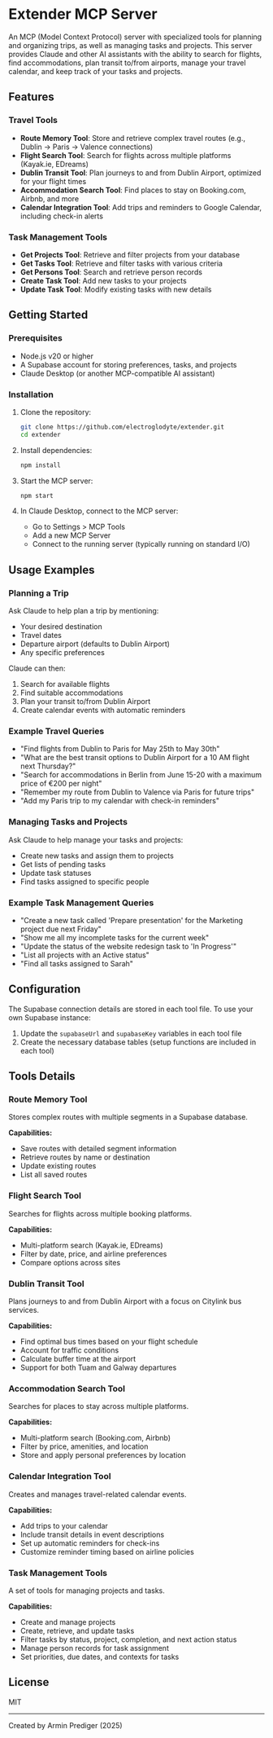 # Extender MCP Server

An MCP (Model Context Protocol) server with specialized tools for planning and organizing trips, as well as managing tasks and projects. This server provides Claude and other AI assistants with the ability to search for flights, find accommodations, plan transit to/from airports, manage your travel calendar, and keep track of your tasks and projects.

## Features

### Travel Tools
- **Route Memory Tool**: Store and retrieve complex travel routes (e.g., Dublin → Paris → Valence connections)
- **Flight Search Tool**: Search for flights across multiple platforms (Kayak.ie, EDreams)
- **Dublin Transit Tool**: Plan journeys to and from Dublin Airport, optimized for your flight times
- **Accommodation Search Tool**: Find places to stay on Booking.com, Airbnb, and more
- **Calendar Integration Tool**: Add trips and reminders to Google Calendar, including check-in alerts

### Task Management Tools
- **Get Projects Tool**: Retrieve and filter projects from your database
- **Get Tasks Tool**: Retrieve and filter tasks with various criteria
- **Get Persons Tool**: Search and retrieve person records
- **Create Task Tool**: Add new tasks to your projects
- **Update Task Tool**: Modify existing tasks with new details

## Getting Started

### Prerequisites

- Node.js v20 or higher
- A Supabase account for storing preferences, tasks, and projects
- Claude Desktop (or another MCP-compatible AI assistant)

### Installation

1. Clone the repository:
   ```bash
   git clone https://github.com/electroglodyte/extender.git
   cd extender
   ```

2. Install dependencies:
   ```bash
   npm install
   ```

3. Start the MCP server:
   ```bash
   npm start
   ```

4. In Claude Desktop, connect to the MCP server:
   - Go to Settings > MCP Tools
   - Add a new MCP Server
   - Connect to the running server (typically running on standard I/O)

## Usage Examples

### Planning a Trip

Ask Claude to help plan a trip by mentioning:
- Your desired destination
- Travel dates
- Departure airport (defaults to Dublin Airport)
- Any specific preferences

Claude can then:
1. Search for available flights
2. Find suitable accommodations
3. Plan your transit to/from Dublin Airport
4. Create calendar events with automatic reminders

### Example Travel Queries

- "Find flights from Dublin to Paris for May 25th to May 30th"
- "What are the best transit options to Dublin Airport for a 10 AM flight next Thursday?"
- "Search for accommodations in Berlin from June 15-20 with a maximum price of €200 per night"
- "Remember my route from Dublin to Valence via Paris for future trips"
- "Add my Paris trip to my calendar with check-in reminders"

### Managing Tasks and Projects

Ask Claude to help manage your tasks and projects:
- Create new tasks and assign them to projects
- Get lists of pending tasks
- Update task statuses
- Find tasks assigned to specific people

### Example Task Management Queries

- "Create a new task called 'Prepare presentation' for the Marketing project due next Friday"
- "Show me all my incomplete tasks for the current week"
- "Update the status of the website redesign task to 'In Progress'"
- "List all projects with an Active status"
- "Find all tasks assigned to Sarah"

## Configuration

The Supabase connection details are stored in each tool file. To use your own Supabase instance:

1. Update the `supabaseUrl` and `supabaseKey` variables in each tool file
2. Create the necessary database tables (setup functions are included in each tool)

## Tools Details

### Route Memory Tool

Stores complex routes with multiple segments in a Supabase database.

**Capabilities:**
- Save routes with detailed segment information
- Retrieve routes by name or destination
- Update existing routes
- List all saved routes

### Flight Search Tool

Searches for flights across multiple booking platforms.

**Capabilities:**
- Multi-platform search (Kayak.ie, EDreams)
- Filter by date, price, and airline preferences
- Compare options across sites

### Dublin Transit Tool

Plans journeys to and from Dublin Airport with a focus on Citylink bus services.

**Capabilities:**
- Find optimal bus times based on your flight schedule
- Account for traffic conditions
- Calculate buffer time at the airport
- Support for both Tuam and Galway departures

### Accommodation Search Tool

Searches for places to stay across multiple platforms.

**Capabilities:**
- Multi-platform search (Booking.com, Airbnb)
- Filter by price, amenities, and location
- Store and apply personal preferences by location

### Calendar Integration Tool

Creates and manages travel-related calendar events.

**Capabilities:**
- Add trips to your calendar
- Include transit details in event descriptions
- Set up automatic reminders for check-ins
- Customize reminder timing based on airline policies

### Task Management Tools

A set of tools for managing projects and tasks.

**Capabilities:**
- Create and manage projects
- Create, retrieve, and update tasks
- Filter tasks by status, project, completion, and next action status
- Manage person records for task assignment
- Set priorities, due dates, and contexts for tasks

## License

MIT

---

Created by Armin Prediger (2025)
